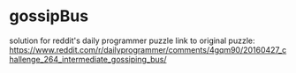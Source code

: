 # gossipBus
solution for reddit's daily programmer puzzle
link to original puzzle:
https://www.reddit.com/r/dailyprogrammer/comments/4gqm90/20160427_challenge_264_intermediate_gossiping_bus/
